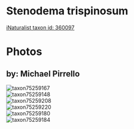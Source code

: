 
Stenodema trispinosum
=====================
  
[iNaturalist taxon id: 360097](https://www.inaturalist.org/taxa/360097)
# Photos

## by: Michael Pirrello
  
![taxon75259167](https://inaturalist-open-data.s3.amazonaws.com/photos/80890008/medium.jpg)  
![taxon75259148](https://inaturalist-open-data.s3.amazonaws.com/photos/80889993/medium.jpg)  
![taxon75259208](https://inaturalist-open-data.s3.amazonaws.com/photos/80890057/medium.jpg)  
![taxon75259220](https://inaturalist-open-data.s3.amazonaws.com/photos/80890069/medium.jpg)  
![taxon75259180](https://inaturalist-open-data.s3.amazonaws.com/photos/80890025/medium.jpg)  
![taxon75259184](https://inaturalist-open-data.s3.amazonaws.com/photos/80890039/medium.jpg)